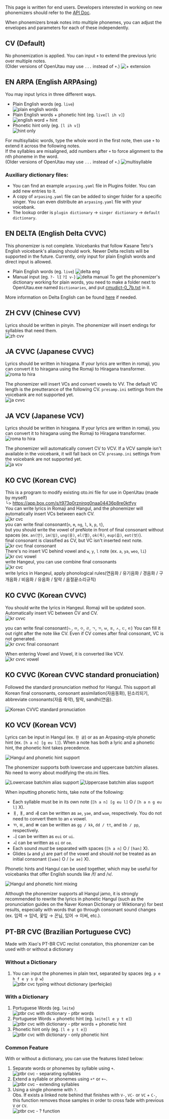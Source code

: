 This page is written for end users. Developers interested in working on new phonemizers should refer to the [API Doc](https://github.com/stakira/OpenUtau/blob/master/OpenUtau.Core/Api/README.md).

When phonemizers break notes into multiple phonemes, you can adjust the envelopes and parameters for each of these independently.

## CV (Default)
No phonemization is applied.
You can input `+` to extend the previous lyric over multiple notes.  
(Older versions of OpenUtau may use `...` instead of `+`.)
![+ extension](https://i.imgur.com/JlHc6bq.png)

## EN ARPA (English ARPAsing)
You may input lyrics in three different ways.
- Plain English words (eg. `live`)  
![plain english words](https://i.imgur.com/PZJe73G.png)
- Plain English words + phonetic hint (eg. `live[l ih v]`)  
![english word + hint](https://i.imgur.com/YmvhUaL.png)
- Phonetic hint only (eg. `[l ih v]`)  
![hint only](https://i.imgur.com/6hKOYsn.png)

For multisyllabic words, type the whole word in the first note, then use `+` to extend it across the following notes.  
If the syllables are misaligned, add numbers after `+` to force alignment to the nth phoneme in the word.  
(Older versions of OpenUtau may use `...` instead of `+`.)
![multisyllable](https://i.imgur.com/zjoVXxP.png)

### Auxiliary dictionary files:

- You can find an example `arpasing.yaml` file in Plugins folder. You can add new entries to it.
- A copy of `arpasing.yaml` file can be added to singer folder for a specific singer. You can even distribute an `arpasing.yaml` file with your voicebank.
- The lookup order is `plugin dictionary` -> `singer dictionary` -> `default dictionary`.

## EN DELTA (English Delta CVVC)
This phonemizer is not complete. Voicebanks that follow Kasane Teto's English voicebank's aliasing should work. Newer Delta reclists will be supported in the future. 
Currently, only input for plain English words and direct input is allowed.
- Plain English words (eg. `live`)
![delta eng](https://i.imgur.com/biB7yoF.png)
- Manual input (eg. `?- lI` `?I v-`)
![delta manual](https://i.imgur.com/dFIzRiO.png)
To get the phonemizer's dictionary working for plain words, you need to make a folder next to OpenUtau.exe named `Dictionaries`, and put [cmudict-0_7b.txt](https://github.com/stakira/OpenUtau/blob/master/OpenUtau.Core/Api/cmudict-0_7b.txt) in it.

More information on Delta English can be found [here](https://tl.tubs.wtf/2020/11/09/delta-eng) if needed.

## ZH CVV (Chinese CVV)
Lyrics should be written in pinyin. The phonemizer will insert endings for syllables that need them.  
![zh cvv](https://i.imgur.com/TJfiNit.png)

## JA CVVC (Japanese CVVC)
Lyrics should be written in hiragana. If your lyrics are written in romaji, you can convert it to hiragana using the Romaji to Hiragana transformer.  
![roma to hira](https://i.imgur.com/XmfItiZ.png)

The phonemizer will insert VCs and convert vowels to VV. The default VC length is the preutterance of the following CV. `presamp.ini` settings from the voicebank are not supported yet.  
![ja cvvc](https://i.imgur.com/GDaGjLu.png)

## JA VCV (Japanese VCV)
Lyrics should be written in hiragana. If your lyrics are written in romaji, you can convert it to hiragana using the Romaji to Hiragana transformer.  
![roma to hira](https://i.imgur.com/XmfItiZ.png)

The phonemizer will automatically convert CV to VCV. If a VCV sample isn't available in the voicebank, it will fall back on CV. `presamp.ini` settings from the voicebank are not supported yet.  
![ja vcv](https://i.imgur.com/QYp3J3J.png)

## KO CVC (Korean CVC)
This is a program to modify existing oto.ini file for use in OpenUtau (made by myself)  
└> https://app.box.com/s/t973p0rznirqg0naa04436p8re0ktfyy  
You can write lyrics in Romaji and Hangul, and the phonemizer will automatically insert VCs between each CV.  
![kr cvc](https://i.imgur.com/6w87k41.png)  
you can write final consonant(`n`, `m`, `ng`, `l`, `k`, `p`, `t`),  
but you should write the vowel of preNote in front of final consonant without spaces (ex. `an(안)`, `im(임)`, `ung(웅)`, `el(엘)`, `ok(옥)`, `eup(읍)`, `eot(엇)`).  
final consonant is classified as CV, but VC isn't inserted next note.  
![kr cvc final consonant](https://i.imgur.com/yB012mW.png)  
There's no insert VC behind vowel and `w`, `y`, `l` note (ex. `a`, `ya`, `weo`, `li`)  
![kr cvc vowel](https://i.imgur.com/WsTELSm.png)  
write Hangeul, you can use combine final consonants  
![kr cvc](https://i.imgur.com/Ffn0mNK.jpg)  
write lyrics in Hangeul, apply phonological rules(연음화 / 유기음화 / 경음화 / 구개음화 / 비음화 / 유음화 / 탈락 / 음절끝소리규칙)  

## KO CVVC (Korean CVVC)
You should write the lyrics in Hangeul. Romaji will be updated soon.  
Automatically insert VC between CV and CV.  
![kr cvvc](https://i.imgur.com/vrftrEJ.png)

you can write final consonant(`ㄴ`, `ㅁ`, `ㅇ`, `ㄹ`, `ㄱ`, `ㄲ`, `ㅂ`, `ㅍ`, `ㅅ`, `ㄷ`, `ㅌ`)
You can fill it out right after the note like CV.
Even if CV comes after final consonant, VC is not generated.  
![kr cvvc final consonant](https://i.imgur.com/2RQfG4F.png)

When entering Vowel and Vowel, it is converted like VCV.  
![kr cvvc vowel](https://i.imgur.com/ubiRAgb.png)

## KO CVVC (Korean CVVC standard pronuciation)
Followed the standard pronunciation method for Hangul.
This support all Korean final consonants, consonant assimilation(자음동화), 된소리되기, abbreviate consonants(자음 축약), 탈락, sandhi(연음).  

![Korean CVVC standard pronuciation](https://i.imgur.com/unXXxVq.png)

## KO VCV (Korean VCV)
Lyrics can be input in Hangul (ex. `한 글`) or as an Arpasing-style phonetic hint (ex. `[h a n] [g eu l]`). When a note has both a lyric and a phonetic hint, the phonetic hint takes precedence.

![Hangul and phonetic hint support](https://i.imgur.com/1CKRtFl.png)

The phonemizer supports both lowercase and uppercase batchim aliases. No need to worry about modifying the oto.ini files.

![Lowercase batchim alias support](https://i.imgur.com/uw72Arh.png)
![Uppercase batchim alias support](https://i.imgur.com/eA5yfCo.png)

When inputting phonetic hints, take note of the following:
* Each syllable must be in its own note (`[h a n] [g eu l]` O / `[h a n g eu l]` X).
* ㅐ, ㅒ, and ㅙ can be written as `ae`, `yae`, and `wae`, respectively. You do not need to convert them to an `e` vowel.
* ㄲ, ㄸ, and ㅃ can be written as `gg / kk`, `dd / tt`, and `bb / pp`, respectively.
* ㅢ can be written as `eui` or `ui`.
* ㅚ can be written as `oi` or `oe`.
* Each sound *must* be separated with spaces (`[h a n]` O / `[han]` X).
* Glides (`w` and `y`) are part of the vowel and should *not* be treated as an initial consonant (`[wae]` O / `[w ae]` X).

Phonetic hints and Hangul can be used together, which may be useful for voicebanks that offer English sounds like /f/ and /v/.

![Hangul and phonetic hint mixing](https://i.imgur.com/k0lux1a.png)

Although the phonemizer supports all Hangul jamo, it is strongly recommended to rewrite the lyrics in phonetic Hangul (such as the pronunciation guides on the Naver Korean Dictionary or Wiktionary) for best results, especially with words that go through consonant sound changes (ex. 입력 → 임녁, 꽃잎 → 꼰닙, 있어 → 이써, etc.).

## PT-BR CVC (Brazilian Portuguese CVC)
Made with Xiao's PT-BR CVC reclist conotation, this phonemizer can be used with or without a dictionary

### Without a Dictionary
1. You can input the phonemes in plain text, separated by spaces (eg. `p e h f e y s @ w`)  
![ptbr cvc typing without dictionary (perfeição)](https://i.imgur.com/BNGhl9A.png)  

### With a Dictionary
1. Portuguese Words (eg. `leite`)  
![ptbr cvc with dictionary - ptbr words](https://i.imgur.com/E1eTaV5.png)  
2. Portuguese Words + phonetic hint (eg. `leite[l e y t e]`)  
![ptbr cvc with dictionary - ptbr words + phonetic hint](https://i.imgur.com/1bhmZFl.png)  
3. Phonetic hint only (eg. `[l e y t e]`)  
![ptbr cvc with dictionary - only phonetic hint](https://i.imgur.com/Fb8n69J.png)  

### Common Feature
With or without a dictionary, you can use the features listed below:

1. Separate words or phonemes by syllable using `+`.  
![ptbr cvc - separating syllables](https://i.imgur.com/ofHlD9O.png)  
2. Extend a syllable or phonemes using `+*` or `+~`.  
![ptbr cvc - extending syllables](https://i.imgur.com/OkqTZHd.png)  
3. Using a single phoneme with `?`.  
Obs. If exists a linked note behind that finishes with `V-`, `VC-` or `VC` + `C-`, this function removes those samples in order to cross fade with previous `V` or `CV`.  
![ptbr cvc - ? function](https://i.imgur.com/MfeBe62.png)  